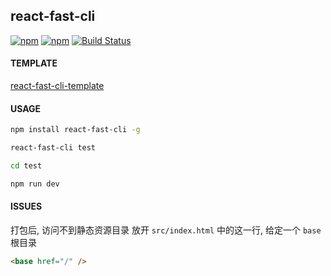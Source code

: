 ## react-fast-cli

[![npm](https://img.shields.io/badge/downloads-250%2Fmonth-brightgreen.svg)](https://www.npmjs.com/package/react-fast-cli)
[![npm](https://img.shields.io/badge/npm-1.0.6-brightgreen.svg)](https://www.npmjs.com/package/react-fast-cli)
[![Build Status](https://travis-ci.org/react-fast-cli/react-fast-cli.svg?branch=master)](https://travis-ci.org/react-fast-cli/react-fast-cli)

#### TEMPLATE

[react-fast-cli-template](https://github.com/react-fast-cli/template)

#### USAGE

```bash
npm install react-fast-cli -g

react-fast-cli test

cd test

npm run dev
```


#### ISSUES

打包后, 访问不到静态资源目录
放开 `src/index.html` 中的这一行, 给定一个 `base` 根目录

```html
<base href="/" />
```
